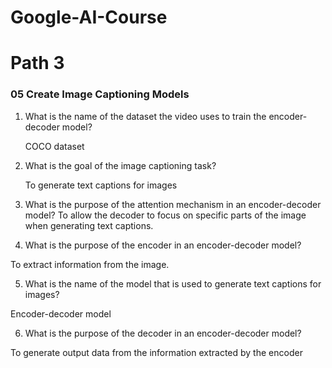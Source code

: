 # Google-AI-Course

# Path 3

### 05 Create Image Captioning Models

1. What is the name of the dataset the video uses to train the encoder-decoder model?

   COCO dataset
2. What is the goal of the image captioning task? 

   To generate text captions for images
3. What is the purpose of the attention mechanism in an encoder-decoder model?
   To allow the decoder to focus on specific parts of the image when generating text captions.
   
5. What is the purpose of the encoder in an encoder-decoder model?
  
  To extract information from the image.
  
5. What is the name of the model that is used to generate text captions for images?
  
  Encoder-decoder model
  
6. What is the purpose of the decoder in an encoder-decoder model?
  
  To generate output data from the information extracted by the encoder
